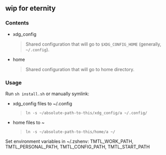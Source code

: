 ## wip for eternity

### Contents

- xdg_config
  > Shared configuration that will go to `$XDG_CONFIG_HOME` (generally, `~/.config`).
- home
  > Shared configuration that will go to home directory.

### Usage

Run `sh install.sh` or manually symlink:

- xdg_config files to ~/.config
  > `ln -s ~/absolute-path-to-this/xdg_config/a ~/.config/`
- home files to ~
  > `ln -s ~/absolute-path-to-this/home/a ~/`

Set environment variables in ~/.zshenv: TMTL_WORK_PATH, TMTL_PERSONAL_PATH, TMTL_CONFIG_PATH, TMTL_START_PATH
